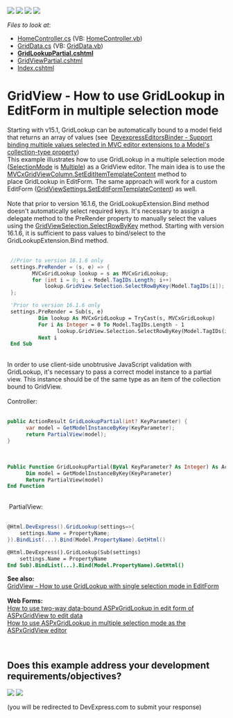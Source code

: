 <!-- default badges list -->
![](https://img.shields.io/endpoint?url=https://codecentral.devexpress.com/api/v1/VersionRange/128550890/15.1.9%2B)
[![](https://img.shields.io/badge/Open_in_DevExpress_Support_Center-FF7200?style=flat-square&logo=DevExpress&logoColor=white)](https://supportcenter.devexpress.com/ticket/details/T328613)
[![](https://img.shields.io/badge/📖_How_to_use_DevExpress_Examples-e9f6fc?style=flat-square)](https://docs.devexpress.com/GeneralInformation/403183)
[![](https://img.shields.io/badge/💬_Leave_Feedback-feecdd?style=flat-square)](#does-this-example-address-your-development-requirementsobjectives)
<!-- default badges end -->
<!-- default file list -->
*Files to look at*:

* [HomeController.cs](./CS/Controllers/HomeController.cs) (VB: [HomeController.vb](./VB/Controllers/HomeController.vb))
* [GridData.cs](./CS/Models/GridData.cs) (VB: [GridData.vb](./VB/Models/GridData.vb))
* **[GridLookupPartial.cshtml](./CS/Views/Home/GridLookupPartial.cshtml)**
* [GridViewPartial.cshtml](./CS/Views/Home/GridViewPartial.cshtml)
* [Index.cshtml](./CS/Views/Home/Index.cshtml)
<!-- default file list end -->
# GridView - How to use GridLookup in EditForm in multiple selection mode


<p>Starting with v15.1, GridLookup can be automatically bound to a model field that returns an array of values (see  <a href="https://www.devexpress.com/Support/Center/p/T196024">DevexpressEditorsBinder - Support binding multiple values selected in MVC editor extensions to a Model's collection-type property</a>)<br>This example illustrates how to use GridLookup in a multiple selection mode (<a href="https://documentation.devexpress.com/#AspNet/DevExpressWebGridLookupProperties_SelectionModetopic">SelectionMode</a> is <a href="https://documentation.devexpress.com/#AspNet/DevExpressWebGridLookupSelectionModeEnumtopic">Multiple</a>) as a GridView editor. The main idea is to use the <a href="https://documentation.devexpress.com/#AspNet/DevExpressWebMvcMVCxGridViewColumn_SetEditItemTemplateContenttopic">MVCxGridViewColumn.SetEditItemTemplateContent</a> method to place GridLookup in EditForm. The same approach will work for a custom EditForm (<a href="https://documentation.devexpress.com/#AspNet/DevExpressWebMvcGridViewSettings_SetEditFormTemplateContenttopic">GridViewSettings.SetEditFormTemplateContent</a>) as well.<br><br>Note that prior to version 16.1.6, the GridLookupExtension.Bind method doesn't automatically select required keys. It's necessary to assign a delegate method to the PreRender property to manually select the values using the <a href="https://documentation.devexpress.com/#AspNet/DevExpressWebDataGridViewSelection_SelectRowByKeytopic">GridViewSelection.SelectRowByKey</a> method. Starting with version 16.1.6, it is sufficient to pass values to bind/select to the GridLookupExtension.Bind method.<br><br></p>


```cs
 //Prior to version 16.1.6 only
 settings.PreRender = (s, e) => {
        MVCxGridLookup lookup = s as MVCxGridLookup;
        for (int i = 0; i < Model.TagIDs.Length; i++)        
            lookup.GridView.Selection.SelectRowByKey(Model.TagIDs[i]);                  
 };
```




```vb
 'Prior to version 16.1.6 only
 settings.PreRender = Sub(s, e)
          Dim lookup As MVCxGridLookup = TryCast(s, MVCxGridLookup)
          For i As Integer = 0 To Model.TagIDs.Length - 1
                lookup.GridView.Selection.SelectRowByKey(Model.TagIDs(i))
          Next i                                                          
 End Sub
```


<br>In order to use client-side unobtrusive JavaScript validation with GridLookup, it's necessary to pass a correct model instance to a partial view. This instance should be of the same type as an item of the collection bound to GridView.<br><br>Controller:<br><br>


```cs
public ActionResult GridLookupPartial(int? KeyParameter) {
      var model = GetModelInstanceByKey(KeyParameter);    
      return PartialView(model);
}
```


 


```vb
Public Function GridLookupPartial(ByVal KeyParameter? As Integer) As ActionResult
	  Dim model = GetModelInstanceByKey(KeyParameter)
	  Return PartialView(model)
End Function
```


<br> PartialView:<br><br>


```cs
@Html.DevExpress().GridLookup(settings=>{
    settings.Name = PropertyName;
}).BindList(...).Bind(Model.PropertyName).GetHtml()
```




```vb
@Html.DevExpress().GridLookup(Sub(settings)
    settings.Name = PropertyName
End Sub).BindList(...).Bind(Model.PropertyName).GetHtml()
```


<p><strong>See also:</strong> <br><a href="https://www.devexpress.com/Support/Center/p/T328413">GridView - How to use GridLookup with single selection mode in EditForm </a><br><br><strong>Web Forms:</strong><br><a href="https://www.devexpress.com/Support/Center/p/E2979">How to use two-way data-bound ASPxGridLookup in edit form of ASPxGridView to edit data</a><br><a href="https://www.devexpress.com/Support/Center/p/E3981">How to use ASPxGridLookup in multiple selection mode as the ASPxGridView editor</a></p>

<br/>


<!-- feedback -->
## Does this example address your development requirements/objectives?

[<img src="https://www.devexpress.com/support/examples/i/yes-button.svg"/>](https://www.devexpress.com/support/examples/survey.xml?utm_source=github&utm_campaign=asp-net-mvc-grid-use-grid-lookup-in-multiple-selection-mode-to-edit-data&~~~was_helpful=yes) [<img src="https://www.devexpress.com/support/examples/i/no-button.svg"/>](https://www.devexpress.com/support/examples/survey.xml?utm_source=github&utm_campaign=asp-net-mvc-grid-use-grid-lookup-in-multiple-selection-mode-to-edit-data&~~~was_helpful=no)

(you will be redirected to DevExpress.com to submit your response)
<!-- feedback end -->
